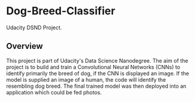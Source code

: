 # Dog-Breed-Classifier

Udacity DSND Project.

## Overview

This project is part of Udacity's Data Science Nanodegree. The aim of the project is to build and train a Convolutional Neural Networks (CNNs) to identify primarily the breed of dog, if the CNN is displayed an image. If the model is supplied an image of a human, the code will identify the resembling dog breed. The final trained model was then deployed into an application which could be fed photos.
